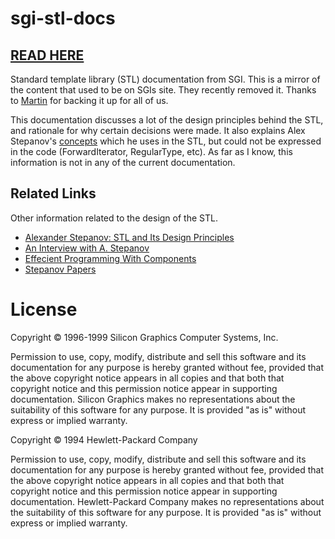 # sgi-stl-docs

## [READ HERE](https://justinmeiners.github.io/sgi-stl-docs/)

Standard template library (STL) documentation from SGI. This is a mirror of the content that used to be on SGIs site. They recently removed it. Thanks to [Martin](http://www.martinbroadhurst.com/sgi-stl-documentation.html) for backing it up for all of us.

This documentation discusses a lot of the design principles behind the STL, and rationale for why certain decisions were made. It also explains Alex Stepanov's [concepts](https://en.cppreference.com/w/cpp/concepts) which he uses in the STL, but could not be expressed in the code (ForwardIterator, RegularType, etc). As far as I know, this information is not in any of the current documentation.

## Related Links

Other information related to the design of the STL.

- [Alexander Stepanov: STL and Its Design Principles](https://www.youtube.com/watch?v=COuHLky7E2Q)
- [An Interview with A. Stepanov](http://www.stlport.org/resources/StepanovUSA.html)
- [Effecient Programming With Components](https://www.youtube.com/watch?v=aIHAEYyoTUc&list=PLHxtyCq_WDLXryyw91lahwdtpZsmo4BGD)
- [Stepanov Papers](http://stepanovpapers.com)

# License

Copyright © 1996-1999 
Silicon Graphics Computer Systems, Inc.

Permission to use, copy, modify, distribute and sell this software and its documentation for any purpose is hereby granted without fee, provided that the above copyright notice appears in all copies and that both that copyright notice and this permission notice appear in supporting documentation. Silicon Graphics makes no representations about the suitability of this software for any purpose. It is provided "as is" without express or implied warranty.

Copyright © 1994 
Hewlett-Packard Company

Permission to use, copy, modify, distribute and sell this software and its documentation for any purpose is hereby granted without fee, provided that the above copyright notice appears in all copies and that both that copyright notice and this permission notice appear in supporting documentation. Hewlett-Packard Company makes no representations about the suitability of this software for any purpose. It is provided "as is" without express or implied warranty.





